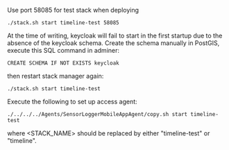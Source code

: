 Use port 58085 for test stack when deploying
```
./stack.sh start timeline-test 58085
```

At the time of writing, keycloak will fail to start in the first startup due to the absence of the keycloak schema. Create the schema manually in PostGIS, execute this SQL command in adminer: 

```
CREATE SCHEMA IF NOT EXISTS keycloak
```

then restart stack manager again:

```
./stack.sh start timeline-test
```

Execute the following to set up access agent:
```
./../../../Agents/SensorLoggerMobileAppAgent/copy.sh start timeline-test
```
where <STACK_NAME> should be replaced by either "timeline-test" or "timeline".
